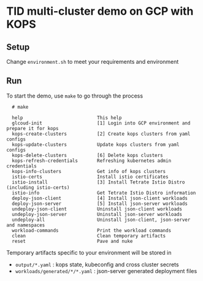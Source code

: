 # TID multi-cluster demo on GCP with KOPS

## Setup

Change `environment.sh` to meet your requirements and environment

## Run

To start the demo, use `make` to go through the process


```
  # make

  help                           This help
  glcoud-init                    [1] Login into GCP environment and prepare it for kops
  kops-create-clusters           [2] Create kops clusters from yaml configs
  kops-update-clusters           Update kops clusters from yaml configs
  kops-delete-clusters           [6] Delete kops clusters
  kops-refresh-credentials       Refreshing kubernetes admin credentials
  kops-info-clusters             Get info of kops clusters
  istio-certs                    Install istio certificates
  istio-install                  [3] Install Tetrate Istio Distro (including istio-certs)
  istio-info                     Get Tetrate Istio Distro information
  deploy-json-client             [4] Install json-client workloads
  deploy-json-server             [5] Install json-server workloads
  undeploy-json-client           Uninstall json-client workloads
  undeploy-json-server           Uninstall json-server workloads
  undeploy-all                   Uninstall json-client, json-server and namespaces
  workload-commands              Print the workload commands
  clean                          Clean temporary artifacts
  reset                          Pave and nuke
```

Temporary artifacts specific to your environment will be stored in

 - `output/*.yaml` : kops state, kubeconfig and cross cluster secrets
 - `workloads/generated/*/*.yaml` : json-server generated deployment files
